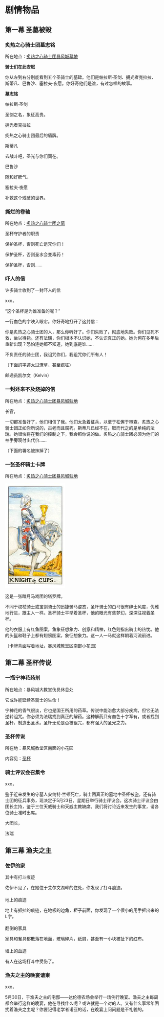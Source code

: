# 剧情物品

## 第一幕 圣墓被毁

### 炙热之心骑士团墓志铭

所在地点：[炙热之心骑士团暴风城墓地](https://fari.gitbook.io/zhirezhixin/setting/zhi-re-zhi-xin-qi-shi-tuan-di-dian#zhi-re-zhi-xin-qi-shi-tuan-bao-feng-cheng-mu-di)

**骑士们在此安眠**

你从左到右分别能看到五个圣骑士的墓碑。他们是帕拉斯·圣剑、拥光者克拉拉、斯蒂凡、巴鲁沙、塞拉夫·夜愿。你好奇他们是谁，有过怎样的故事。

**墓志铭**

帕拉斯·圣剑

圣剑之名，象征高贵。

拥光者克拉拉

炙热之心骑士团最后的盾牌。

斯蒂凡

去战斗吧，圣光与你们同在。

巴鲁沙

随和好脾气。

塞拉夫·夜愿

补救这个残破的世界。

### 撕烂的卷轴

所在地点：[炙热之心骑士团之墓](https://fari.gitbook.io/zhirezhixin/setting/zhi-re-zhi-xin-qi-shi-tuan-di-dian#zhi-re-zhi-xin-qi-shi-tuan-zhi-mu)

圣杯守护者的职责

保护圣杯，否则死亡诅咒你们！

保护圣杯，否则圣水会变毒药！

保护圣杯，否则……

### 吓人的信

许多骑士收到了一封吓人的信

xxx，

“这个圣杯是为谁准备的呢？”

一行血色的字映入眼帘。你好奇地打开了这封信：

你是炙热之心骑士团的人，那么你听好了。你们失败了，彻底地失败。你们见死不救，坐以待毙。还有法瑞，你们根本不认识她，不认识真正的她。她为何在多年后重新出现？恐怕连她都不知道，她到底是谁……

不负责任的骑士团，我诅咒你们，我诅咒你们所有人！

（下面的字迹太过潦草，甚至疯狂）

邮递员凯尔文（Kelvin）

### 一封还来不及烧掉的信

所在地点：[炙热之心骑士团暴风城驻地](https://fari.gitbook.io/zhirezhixin/setting/zhi-re-zhi-xin-qi-shi-tuan-di-dian#zhi-re-zhi-xin-qi-shi-tuan-bao-feng-cheng-zhu-di)

长官，

一切都准备好了，他们相信了我。他们太急着征兵，以至于松懈于审查。炙热之心骑士团正如你所说的，古老而且腐朽。斯蒂凡已经不在，取而代之的是单纯的法瑞。她很快将在我们的控制之下，我会照你说的做。炙热之心骑士团必须为他们的袖手旁观付出代价……

（下面的署名被抹掉了）

### 一张圣杯骑士卡牌

所在地点：[炙热之心骑士团暴风城驻地](https://fari.gitbook.io/zhirezhixin/setting/zhi-re-zhi-xin-qi-shi-tuan-di-dian#zhi-re-zhi-xin-qi-shi-tuan-bao-feng-cheng-zhu-di)

![](../../.gitbook/assets/sheng-bei-qi-shi-.jpg)

这是一张暗月马戏团的塔罗牌。

不同于权杖骑士或宝剑骑士的迅捷骑马姿态，圣杯骑士的白马很有绅士风度，优雅地行进，跟主人一样。圣杯骑士平举着圣杯，他的眼光有些梦幻，深深注视着圣杯。

他的衣服上有红鱼图案，鱼象征想象力、创意和精神，红色则指出骑士的热忱。他的头盔和鞋子上都有翅膀图案，象征想象力。这一人一马就这样朝着河流前进。

（卡牌背面写着地址，暴风城教堂区南部小花园）

## 第二幕 圣杯传说

### 一瓶宁神花药剂

所在地点：暴风城大教堂伤员休息处

它或许能延续圣骑士的生命！

宁神花的香气很淡，它也是国王所用的药草。传说中能治愈大部分疾病，但它无法逆转诅咒。你必须为法瑞找到真正的解药。这种解药只有血色十字军有，或者找到圣杯，制造出圣水。圣杯无论是否被诅咒，都有强大的圣光之力。

### 圣杯传说

所在地：暴风城教堂区南面的小花园

内容见：[圣杯](https://fari.gitbook.io/zhirezhixin/setting/zhi-re-zhi-xin-qi-shi-tuan-de-sheng-wu#sheng-bei)

### 骑士评议会召集令


xxx，


鉴于近来发生的守墓人安纳特·兰顿死亡，骑士团真正的墓地中圣杯被盗，还有骑士团的征兵事务，现决定于5月23日，星期日举行骑士评议会。这次骑士评议会由团长主持，鉴于三位天威骑士和天威主教缺席。我们将讨论近来发生的事宜，请各位骑士准时出席。

大团长，

法瑞

## 第三幕 渔夫之主

### 佐伊的家


其中有打斗痕迹


佐伊不见了，在她位于艾尔文湖畔的住处，你发现了打斗痕迹。

#### 
地上的痕迹


地上有抓扯的痕迹，在地板的边角，柜子前面，你发现了一个很小的用手抠出来的L字。

#### 
翻倒的家具


家具和餐具都散落在地面，玻璃碎片，纸屑，甚至有一小块被扯下的红布。

#### 
墙上的血迹


有人在这场打斗中受伤了。

### 渔夫之主的晚宴请柬


xxx，


5月30日，于渔夫之主的宅邸——达伦德农场会举行一场例行晚宴。渔夫之主每周都会举行这样的晚宴，他在寻找什么呢？或许就是一个对的人。又有什么事常年困扰着渔夫之主呢？你要记得老学者诺亚的话，在晚宴上问问题是不礼貌的。


